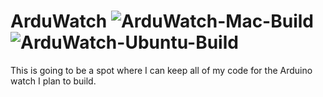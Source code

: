 # ArduWatch ![ArduWatch-Mac-Build](https://github.com/pouncer29/ArduWatch/workflows/ArduWatch-Mac-Build/badge.svg)            ![ArduWatch-Ubuntu-Build](https://github.com/pouncer29/ArduWatch/workflows/ArduWatch-Ubuntu-Build/badge.svg)
This is going to be a spot where I can keep all of my code for the Arduino watch I plan to build.
